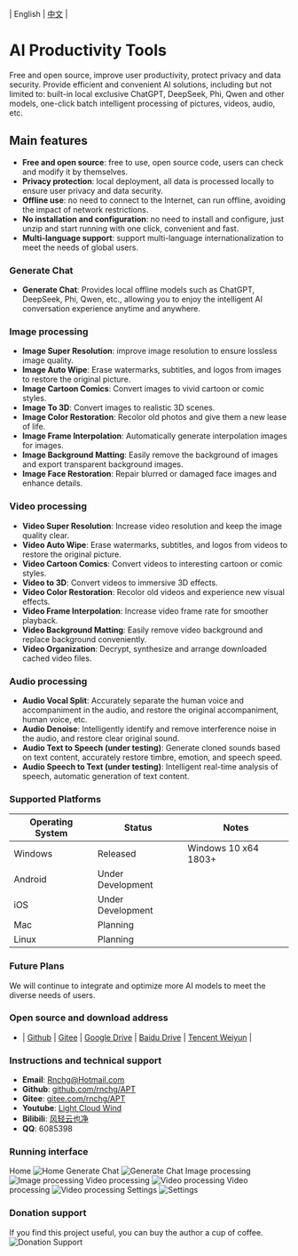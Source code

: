 | English | [中文](README.zh-CN.md) |

# AI Productivity Tools

Free and open source, improve user productivity, protect privacy and data security. Provide efficient and convenient AI solutions, including but not limited to: built-in local exclusive ChatGPT, DeepSeek, Phi, Qwen and other models, one-click batch intelligent processing of pictures, videos, audio, etc.

## Main features

- **Free and open source**: free to use, open source code, users can check and modify it by themselves.
- **Privacy protection**: local deployment, all data is processed locally to ensure user privacy and data security.
- **Offline use**: no need to connect to the Internet, can run offline, avoiding the impact of network restrictions.
- **No installation and configuration**: no need to install and configure, just unzip and start running with one click, convenient and fast.
- **Multi-language support**: support multi-language internationalization to meet the needs of global users.

### Generate Chat

- **Generate Chat**: Provides local offline models such as ChatGPT, DeepSeek, Phi, Qwen, etc., allowing you to enjoy the intelligent AI conversation experience anytime and anywhere.

### Image processing

- **Image Super Resolution**: improve image resolution to ensure lossless image quality.
- **Image Auto Wipe**: Erase watermarks, subtitles, and logos from images to restore the original picture.
- **Image Cartoon Comics**: Convert images to vivid cartoon or comic styles.
- **Image To 3D**: Convert images to realistic 3D scenes.
- **Image Color Restoration**: Recolor old photos and give them a new lease of life.
- **Image Frame Interpolation**: Automatically generate interpolation images for images.
- **Image Background Matting**: Easily remove the background of images and export transparent background images.
- **Image Face Restoration**: Repair blurred or damaged face images and enhance details.

### Video processing

- **Video Super Resolution**: Increase video resolution and keep the image quality clear.
- **Video Auto Wipe**: Erase watermarks, subtitles, and logos from videos to restore the original picture.
- **Video Cartoon Comics**: Convert videos to interesting cartoon or comic styles.
- **Video to 3D**: Convert videos to immersive 3D effects.
- **Video Color Restoration**: Recolor old videos and experience new visual effects.
- **Video Frame Interpolation**: Increase video frame rate for smoother playback.
- **Video Background Matting**: Easily remove video background and replace background conveniently.
- **Video Organization**: Decrypt, synthesize and arrange downloaded cached video files.

### Audio processing

- **Audio Vocal Split**: Accurately separate the human voice and accompaniment in the audio, and restore the original accompaniment, human voice, etc.
- **Audio Denoise**: Intelligently identify and remove interference noise in the audio, and restore clear original sound.
- **Audio Text to Speech (under testing)**: Generate cloned sounds based on text content, accurately restore timbre, emotion, and speech speed.
- **Audio Speech to Text (under testing)**: Intelligent real-time analysis of speech, automatic generation of text content.

### Supported Platforms

| Operating System | Status            | Notes                |
| ---------------- | ----------------- | -------------------- |
| Windows          | Released          | Windows 10 x64 1803+ |
| Android          | Under Development |                      |
| iOS              | Under Development |                      |
| Mac              | Planning          |                      |
| Linux            | Planning          |                      |

### Future Plans

We will continue to integrate and optimize more AI models to meet the diverse needs of users.

### Open source and download address

- | [Github](https://github.com/rnchg/APT/releases/latest) | [Gitee](https://gitee.com/rnchg/APT/releases/latest) | [Google Drive](https://drive.google.com/drive/folders/1o-SxxA2oAKjQkh-X83TN_zHjHIvOBe0V?usp=sharing) | [Baidu Drive](https://pan.baidu.com/s/1I_DwtX15492z6B6ZHDhJ-Q?pwd=1234) | [Tencent Weiyun](https://share.weiyun.com/vGiBjW8d) |

### Instructions and technical support

- **Email**: [Rnchg@Hotmail.com](mailto:Rnchg@Hotmail.com)
- **Github**: [github.com/rnchg/APT](https://github.com/rnchg/APT)
- **Gitee**: [gitee.com/rnchg/APT](https://gitee.com/rnchg/APT)
- **Youtube**: [Light Cloud Wind](https://www.youtube.com/channel/UCHKH3bLpd8giPyr6x5sKGfw)
- **Bilibili**: [风轻云也净](https://space.bilibili.com/478375442)
- **QQ**: 6085398

### Running interface

Home
![Home](.assets/en-US/dashboard.png)
Generate Chat
![Generate Chat](.assets/en-US/gen_chat.png)
Image processing
![Image processing](.assets/en-US/image_auto_wipe.png)
Video processing
![Video processing](.assets/en-US/video_cartoon_comic.png)
Video processing
![Video processing](.assets/en-US/video_super_resolution.png)
Settings
![Settings](.assets/en-US/settings.png)

### Donation support

If you find this project useful, you can buy the author a cup of coffee.
![Donation Support](.assets/donate.png)
